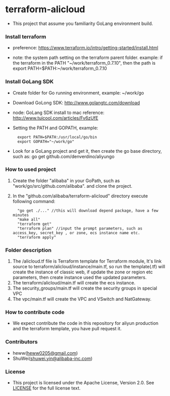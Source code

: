 # terraform-alicloud

* This project that assume you familiarity GoLang environment build.

### Install terraform
* preference: https://www.terraform.io/intro/getting-started/install.html
		
* note: the system path setting on the terraform parent folder. example: if the terraform in the PATH "~/work/terraform_0.7.10", then the path is export PATH=$PATH:~/work/terraform_0.7.10

### Install GoLang SDK
* Create folder for Go running environment, example: ~/work/go
* Download GoLong SDK: http://www.golangtc.com/download 
* node: GoLang SDK install to mac reference: http://www.tuicool.com/articles/Fv6zUfE
* Setting the PATH and GOPATH, example: 
		
		export PATH=$PATH:/usr/local/go/bin
		export GOPATH="~/work/go"
* Look for a GoLang project and get it, then create the go base directory, such as: go get github.com/denverdino/aliyungo

### How to used project
1. Create the folder "alibaba" in your GoPath, such as "work/go/src/github.com/alibaba". and clone the project.
2. In the "github.com/alibaba/terraform-alicloud" directory execute following command:
		
		 "go get ./..." //this will download depend package, have a few minutes
		 "make all"
		 "terraform get"
		 "terraform plan" //input the prompt parameters, such as access_key, secret_key , or zone, ecs instance name etc.
		 "terraform apply"

### Folder description
1. The /alicloud.tf file is Terraform template for Terraform module, It's link source to terraform/alicloud/instance/main.tf, so run the template(.tf) will create the instance of classic web, if update the zone or region etc parameters, then create instance used the updated parameters.
2. The terraform/alicloud/main.tf will create the ecs instance.
3. The security_groups/main.tf will create the security groups in special VPC
4. The vpc/main.tf will create the VPC and VSwitch and NatGateway.

### How to contribute code
* We expect contribute the code in this repository for aliyun production and the terraform template, you have pull request it.

### Contributors
* heww(heww0205@gmail.com)
* ShuWei(shuwei.yin@alibaba-inc.com)

### License
* This project is licensed under the Apache License, Version 2.0. See [LICENSE](https://github.com/denverdino/aliyungo/blob/master/LICENSE.txt) for the full license text.